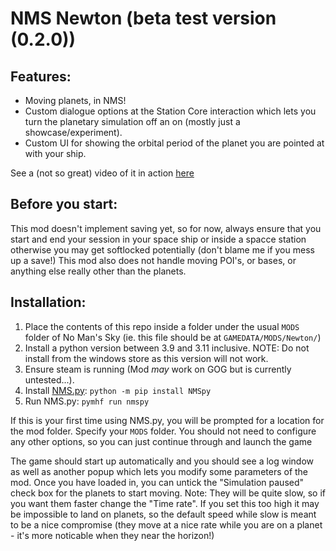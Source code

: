 # NMS Newton (beta test version (0.2.0))

## Features:

 - Moving planets, in NMS!
 - Custom dialogue options at the Station Core interaction which lets you turn the planetary simulation off an on (mostly just a showcase/experiment).
 - Custom UI for showing the orbital period of the planet you are pointed at with your ship.

See a (not so great) video of it in action [here](https://youtu.be/ZrvR6W9D68o)

## Before you start:

This mod doesn't implement saving yet, so for now, always ensure that you start and end your session in your space ship or inside a spacce station otherwise you may get softlocked potentially (don't blame me if you mess up a save!)
This mod also does not handle moving POI's, or bases, or anything else really other than the planets.

## Installation:

1. Place the contents of this repo inside a folder under the usual `MODS` folder of No Man's Sky (ie. this file should be at `GAMEDATA/MODS/Newton/`)
2. Install a python version between 3.9 and 3.11 inclusive. NOTE: Do not install from the windows store as this version will not work.
3. Ensure steam is running (Mod *may* work on GOG but is currently untested...).
4. Install [NMS.py](https://github.com/monkeyman192/NMS.py): `python -m pip install NMSpy`
5. Run NMS.py: `pymhf run nmspy`

If this is your first time using NMS.py, you will be prompted for a location for the mod folder. Specify your `MODS` folder.
You should not need to configure any other options, so you can just continue through and launch the game

The game should start up automatically and you should see a log window as well as another popup which lets you modify some parameters of the mod.
Once you have loaded in, you can untick the "Simulation paused" check box for the planets to start moving.
Note: They will be quite slow, so if you want them faster change the "Time rate". If you set this too high it may be impossible to land on planets, so the default speed while slow is meant to be a nice compromise (they move at a nice rate while you are on a planet - it's more noticable when they near the horizon!)
